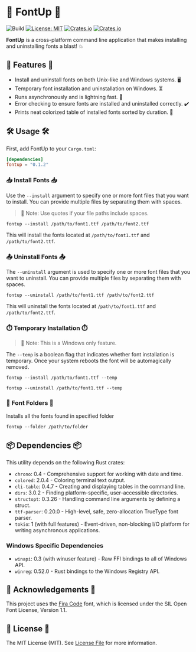 # 🚀 FontUp 🚀

![Build](https://github.com/tomshaw/fontup/actions/workflows/rust.yml/badge.svg)
[![License: MIT](https://img.shields.io/badge/License-MIT-yellow.svg)](https://opensource.org/licenses/MIT)
[![Crates.io](https://img.shields.io/crates/d/fontup.svg)](https://crates.io/crates/fontup)
[![Crates.io](https://img.shields.io/crates/v/fontup.svg)](https://crates.io/crates/fontup)

**FontUp** is a cross-platform command line application that makes installing and uninstalling fonts a blast! 💥

## 🌟 Features 🌟

- Install and uninstall fonts on both Unix-like and Windows systems. 🖥️
- Temporary font installation and uninstallation on Windows. ⏳
- Runs asynchronously and is lightning fast. 🏃
- Error checking to ensure fonts are installed and uninstalled correctly. ✔️
- Prints neat colorized table of installed fonts sorted by duration. 🦋

## 🛠️ Usage 🛠️

First, add FontUp to your `Cargo.toml`:

```toml
[dependencies]
fontup = "0.1.2"
```

### 📥 Install Fonts 📥

Use the `--install` argument to specify one or more font files that you want to install. You can provide multiple files by separating them with spaces.

> 📝 Note: Use quotes if your file paths include spaces.

```shell
fontup --install /path/to/font1.ttf /path/to/font2.ttf
```

This will install the fonts located at `/path/to/font1.ttf` and `/path/to/font2.ttf`.

### 📤 Uninstall Fonts 📤

The `--uninstall` argument is used to specify one or more font files that you want to uninstall. You can provide multiple files by separating them with spaces.

```shell
fontup --uninstall /path/to/font1.ttf /path/to/font2.ttf
```

This will uninstall the fonts located at `/path/to/font1.ttf` and `/path/to/font2.ttf`.

### ⏱️ Temporary Installation ⏱️

> 📝 Note: This is a Windows only feature.

The `--temp` is a boolean flag that indicates whether font installation is temporary. Once your system reboots the font will be automagically removed.

```shell
fontup --install /path/to/font1.ttf --temp
```

```shell
fontup --uninstall /path/to/font1.ttf --temp
```

### 📁 Font Folders 📁

Installs all the fonts found in specified folder

```shell
fontup --folder /path/to/folder
```

## 📦 Dependencies 📦

This utility depends on the following Rust crates:

- `chrono`: 0.4 - Comprehensive support for working with date and time.
- `colored`: 2.0.4 - Coloring terminal text output.
- `cli-table`: 0.4.7 - Creating and displaying tables in the command line.
- `dirs`: 3.0.2 - Finding platform-specific, user-accessible directories.
- `structopt`: 0.3.26 - Handling command line arguments by defining a struct.
- `ttf-parser`: 0.20.0 - High-level, safe, zero-allocation TrueType font parser.
- `tokio`: 1 (with full features) - Event-driven, non-blocking I/O platform for writing asynchronous applications.

### Windows Specific Dependencies

- `winapi`: 0.3 (with winuser feature) - Raw FFI bindings to all of Windows API.
- `winreg`: 0.52.0 - Rust bindings to the Windows Registry API.

## 🙏 Acknowledgements 🙏

This project uses the [Fira Code](https://github.com/tonsky/FiraCode) font, which is licensed under the SIL Open Font License, Version 1.1.

## 📜 License 📜

The MIT License (MIT). See [License File](LICENSE) for more information.